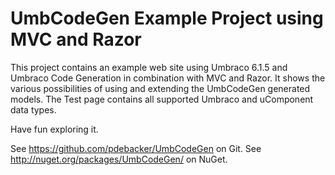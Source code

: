 UmbCodeGen Example Project using MVC and Razor
================================

This project contains an example web site using Umbraco 6.1.5 and Umbraco Code Generation in combination with MVC and Razor. It shows the various possibilities of using and extending the UmbCodeGen generated models. The Test page contains all supported Umbraco and uComponent data types.

Have fun exploring it.

See https://github.com/pdebacker/UmbCodeGen on Git. See http://nuget.org/packages/UmbCodeGen/ on NuGet.
